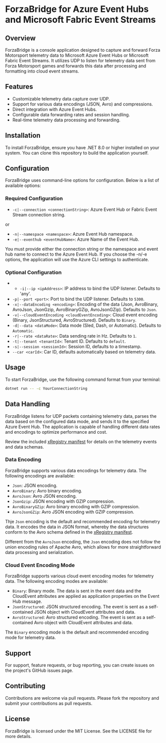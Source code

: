 # ForzaBridge for Azure Event Hubs and Microsoft Fabric Event Streams

## Overview

ForzaBridge is a console application designed to capture and forward Forza
Motorsport telemetry data to Microsoft Azure Event Hubs or Microsoft Fabric
Event Streams. It utilizes UDP to listen for telemetry data sent from Forza
Motorsport games and forwards this data after processing and formatting into
cloud event streams.

## Features

- Customizable telemetry data capture over UDP.
- Support for various data encodings (JSON, Avro) and compressions.
- Direct integration with Azure Event Hubs.
- Configurable data forwarding rates and session handling.
- Real-time telemetry data processing and forwarding.

## Installation

To install ForzaBridge, ensure you have .NET 8.0 or higher installed on your
system. You can clone this repository to build the application yourself.


## Configuration

ForzaBridge uses command-line options for configuration. Below is a list of
available options:

### Required Configuration

- `-c|--connection <connectionString>`: Azure Event Hub or Fabric Event Stream
  connection string.

or

- `-n|--namespace <namespace>`: Azure Event Hub namespace.
- `-e|--eventhub <eventHubName>`: Azure Name of the Event Hub.

You must provide either the connection string or the namespace and event hub
name to connect to the Azure Event Hub. If you choose the -n/-e options, the
application will use the Azure CLI settings to authenticate.

### Optional Configuration

- - `-i|--ip <ipAddress>`: IP address to bind the UDP listener. Defaults to
  'any'.
- `-p|--port <port>`: Port to bind the UDP listener. Defaults to `5300`.
- `-x|--dataEncoding <encoding>`: Encoding of the data (Json, AvroBinary,
  AvroJson, JsonGzip, AvroBinaryGZip, AvroJsonGZip). Defaults to `Json`.
- `-v|--cloudEventEncoding <cloudEventEncoding>`: Cloud event encoding (Binary,
  JsonStructured, AvroStructured). Defaults to `Binary`.
- `-d|--data <dataMode>`: Data mode (Sled, Dash, or Automatic). Defaults to
  `Automatic`.
- `-r|--rate <dataRate>`: Data sending rate in Hz. Defaults to `1`.
- `-t|--tenant <tenantId>`: Tenant ID. Defaults to `default`.
- `-s|--session <sessionId>`: Session ID, defaults to a timestamp.
- `--car <carId>`: Car ID, defaults automatically based on telemetry data.

## Usage

To start ForzaBridge, use the following command format from your terminal:

```sh
dotnet run -- -c YourConnectionString
```

## Data Handling

ForzaBridge listens for UDP packets containing telemetry data, parses the data
based on the configured data mode, and sends it to the specified Azure Event
Hub. The application is capable of handling different data rates and encodings
to optimize performance and cost.

Review the included [xRegistry manifest](./xregistry/forza-telemetry.xreg.json) for
details on the telemetry events and data schemas.

### Data Encoding

ForzaBridge supports various data encodings for telemetry data. The following
encodings are available:

- `Json`: JSON encoding.
- `AvroBinary`: Avro binary encoding.
- `AvroJson`: Avro JSON encoding.
- `JsonGzip`: JSON encoding with GZIP compression.
- `AvroBinaryGZip`: Avro binary encoding with GZIP compression.
- `AvroJsonGZip`: Avro JSON encoding with GZIP compression.

Thje `Json` encoding is the default and recommended encoding for telemetry data.
It encodes the data in JSON format, whereby the data structures conform to the 
Avro schema defined in the [xRegistry manifest](./xregistry/forza-telemetry.xreg.json).

Different from the `AvroJson` encoding, the `Json` encoding does not follow the
union encoding rules of Apache Avro, which allows for more straightforward data
processing and serialization.

### Cloud Event Encoding Mode

ForzaBridge supports various cloud event encoding modes for telemetry data. The
following encoding modes are available:

- `Binary`: Binary mode. The data is sent in the event data and the CloudEvent
  attributes are applied as application properties on the Event Hub message.
- `JsonStructured`: JSON structured encoding. The event is sent as a self-contained
    JSON object with CloudEvent attributes and data.
- `AvroStructured`: Avro structured encoding. The event is sent as a self-contained
    Avro object with CloudEvent attributes and data.

The `Binary` encoding mode is the default and recommended encoding mode for
telemetry data.

## Support

For support, feature requests, or bug reporting, you can create issues on the
project's GitHub issues page.

## Contributing

Contributions are welcome via pull requests. Please fork the repository and
submit your contributions as pull requests.

## License

ForzaBridge is licensed under the MIT License. See the LICENSE file for more
details.
